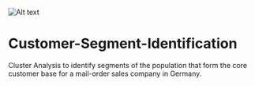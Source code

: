 ![Alt text](https://www.kapturecrm.com/blog/wp-content/uploads/2017/02/b.1-1.jpg?raw=true "Customer Segmentation")
# Customer-Segment-Identification
Cluster Analysis to identify segments of the population that form the core customer base for a mail-order sales company in Germany. 
